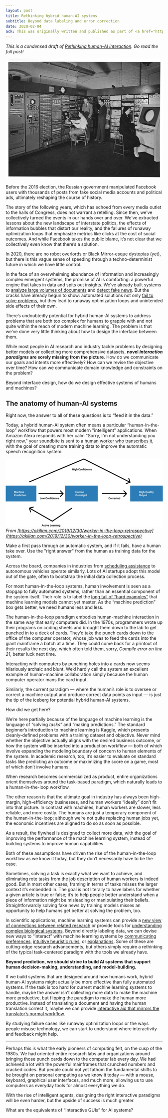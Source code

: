 ```yaml
---
layout: post
title: Rethinking hybrid human-AI systems
subtitle: Beyond data labeling and error correction
date: 2020-02-04
ack: This was originally written and published as part of <a href="https://www.perell.com/write-of-passage-fellowship">David Perell's Write of Passage Fellowship</a>. Thank you to David, Packy, Adrienne, and Sahaj for comments on earlier versions of this draft!
---
```


_This is a condensed draft of [Rethinking human-AI interaction](/2020/06/08/rethinking-human-ai-interaction/). Go read the full post!_

<img class="fit-width" src="/assets/posts/whirlwind-computer.jpg"/>

Before the 2016 election, the Russian government manipulated Facebook users with thousands of posts from fake social media accounts and political ads, ultimately reshaping the course of history.

The story of the following years, which has echoed from every media outlet to the halls of Congress, does not warrant a retelling. Since then, we’ve collectively turned the events in our hands over and over. We’ve extracted lessons about the new landscape of interstate politics, the effects of information bubbles that distort our reality, and the failures of runaway optimization loops that emphasize metrics like clicks at the cost of social outcomes. And while Facebook takes the public blame, it’s not clear that we collectively even know that there’s a solution.

In 2020, there are no robot overlords or Black Mirror-esque dystopias (yet), but there is this vague sense of speeding through a techno-determinist future in which we have little control. 

In the face of an overwhelming abundance of information and increasingly complex emergent systems, the promise of AI is comforting: a powerful engine that takes in data and spits out insights. We’ve already built systems to [analyze large volumes of documents](https://primer.ai/) and [detect fake news](https://venturebeat.com/2019/06/03/twitter-acquires-fabula-ai-a-machine-learning-startup-that-helps-spot-fake-news/). But the cracks have already begun to show: automated solutions not only [fail to solve problems](https://www.theverge.com/2018/4/5/17202886/facebook-fake-news-moderation-ai-challenges), but they lead to runaway optimization loops and unintended side effects of their own.

There’s undoubtedly potential for hybrid human-AI systems to address problems that are both too complex for humans to grapple with and not quite within the reach of modern machine learning. The problem is that we’ve done very little thinking about how to design the interface between them. 

While most people in AI research and industry tackle problems by designing better models or collecting more comprehensive datasets, **novel _interaction paradigms_ are sorely missing from the picture**. How do we communicate our goals and intents more effectively? How can we revise the objective over time? How can we communicate domain knowledge and constraints on the problem? 

Beyond interface design, how do we design effective systems of humans and machines?

## The anatomy of human-AI systems

Right now, the answer to all of these questions is to “feed it in the data.”

Today, a hybrid human-AI system often means a particular “human-in-the-loop” workflow that powers most modern "intelligent" applications. When Amazon Alexa responds with her calm "Sorry, I'm not understanding you right now," your soundbite is sent to a [human worker who transcribes it](https://www.theverge.com/2019/4/10/18305378/amazon-alexa-ai-voice-assistant-annotation-listen-private-recordings), with the goal of creating more training data to improve the automatic speech recognition system.

![Human-in-the-loop workflow](/assets/posts/human-in-the-loop.png)
*From [https://akilian.com/2019/12/30/worker-in-the-loop-retrospective](https://akilian.com/2019/12/30/worker-in-the-loop-retrospective)*

Make a first pass through an automatic system, and if it fails, have a human take over. Use the "right answer" from the human as training data for the system.

Across the board, companies in industries from [scheduling assistance](https://medium.com/amplify-partners/how-clara-labs-is-on-the-cutting-edge-of-ai-by-keeping-humans-in-the-loop-cb478661e7e4) to autonomous vehicles operate similarly. Lots of AI startups adopt this model out of the gate, often to bootstrap the initial data collection process.

For most human-in-the-loop systems, human involvement is seen as a stopgap to fully automated systems, rather than an essential component of the system itself. Their role is to label the [long tail of “hard examples”](https://cdixon.org/2009/08/20/machine-learning-is-really-good-at-partially-solving-just-about-any-problem) that machine learning models cannot yet master. As the “machine prediction” box gets better, we need humans less and less.

The human-in-the-loop paradigm embodies human-machine interaction in the same way that early computers did. In the 1970s, programmers wrote up their programs on coding sheets and brought them down to the lab to get punched in to a deck of cards. They’d take the punch cards down to the office of the computer operator, whose job was to feed the cards into the giant mainframe a batch at a time. They could come back for a printout of their results the next day, which often told them, sorry, _Compile error on line 21_, better luck next time.

Interacting with computers by punching holes into a cards now seems hilariously archaic and blunt. We’d hardly call the system an excellent example of human-machine collaboration simply because the human computer operator mans the card input.

Similarly, the current paradigm — where the human’s role is to oversee or correct a machine output and produce correct data points as input — is just the tip of the iceberg for potential hybrid human-AI systems.

How did we get here?

We’re here partially because of the language of machine learning is the language of “solving _tasks_” and “making predictions.” The standard beginner’s introduction to machine learning is Kaggle, which presents cleanly-defined problems with a training dataset and objective. Never mind whether the objective actually aligns with the desired business outcome, or how the system will be inserted into a production workflow — both of which involve expanding the modeling boundary of concern to human elements of the system. In academic research, too, it’s easier to evaluate on standard tasks like predicting an outcome or maximizing the score on a game, most of which don’t involve humans.

When research becomes commercialized as product, entire organizations orient themselves around the task-based paradigm, which naturally leads to a human-in-the-loop workflow.

The other reason is that the ultimate goal in industry has always been high-margin, high-efficiency businesses, and human workers “ideally” don’t fit into that picture. In contrast with machines, human workers are slower, less reliable, and more costly. The humans are just a temporary component of the human-in-the-loop; although we’re not quite replacing human jobs yet, the economic incentives are aligned to do so as soon as possible.

As a result, the flywheel is designed to collect more data, with the goal of improving the performance of the machine learning system, instead of building systems to improve human capabilities.

Both of these assumptions have driven the rise of the human-in-the-loop workflow as we know it today, but they don’t necessarily have to be the case.

Sometimes, solving a task is exactly what we want to achieve, and eliminating rote tasks from the job description of human workers is indeed good. But in most other cases, framing in terms of tasks misses the larger context it’s embedded in. The goal is not literally to have labels for whether a given article is true or false; it’s to help people better understand when a piece of information might be misleading or manipulating their beliefs. Straightforwardly solving fake news by training models misses an opportunity to help humans get better at solving the problem, too.

In scientific applications, machine learning systems can provide a [new view of connections between related research](https://www.nature.com/articles/s41586-019-1335-8) or provide tools for [understanding complex biological systems](https://slideslive.com/38921722/machine-learning-meets-singlecell-biology-insights-and-challenges). Beyond directly labeling data, we can devise new ways to “interact” with machine learning systems by [communicating preferences](https://openai.com/blog/deep-reinforcement-learning-from-human-preferences/), [intuitive heuristic rules](https://hazyresearch.github.io/snorkel/blog/ws_blog_post.html), or [explanations](https://www.snorkel.org/blog/babble). Some of these are cutting-edge research advancements, but others simply require a rethinking of the typical task-centered paradigm with the tools we already have.

**Beyond prediction, we should strive to build AI systems that support human decision-making, understanding, and model-building.**

If we build systems that are designed around how humans work, hybrid human-AI systems might actually be more effective than fully automated systems. If the task is too hard for current machine learning systems to handle, maybe the answer isn’t collecting more data to make the machine more productive, but flipping the paradigm to make the human more productive. Instead of translating a document and having the human translation correct it, maybe we can provide [interactive aid that mirrors the translator’s normal workflow](https://qz.com/1484254/lilt-combines-human-and-machine-language-translation/).

By studying failure cases like runaway optimization loops or the ways people misuse technology, we can start to understand where interactivity and feedback might help.

<hr>

Perhaps this is what the early pioneers of computing felt, on the cusp of the 1980s. We had oriented entire research labs and organizations around bringing those punch cards down to the computer lab every day. We had achieved a lot with the powerful mainframes that crunched numbers and cracked codes. But people could not yet fathom the fundamental shifts to be brought on personal computing as we know it today — with a mouse, keyboard, graphical user interfaces, and much more, allowing us to use computers as everyday tools for almost everything we do.

With the rise of intelligent agents, designing the right interactive paradigms will be even harder, but the upside of success is much greater.

What are the equivalents of “interactive GUIs” for AI systems?
